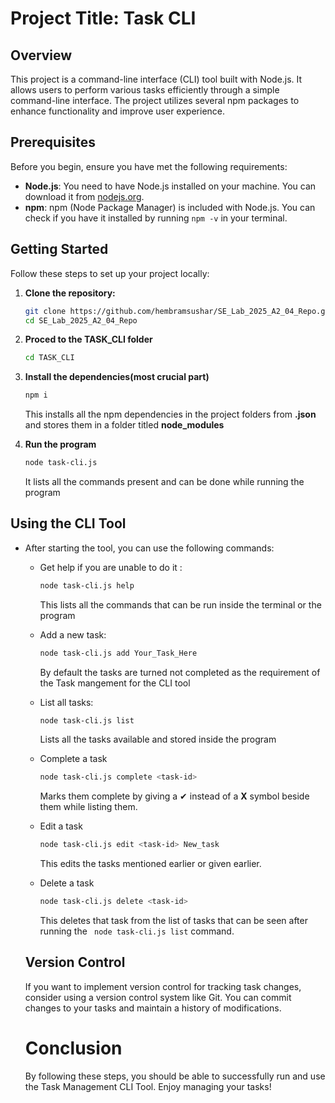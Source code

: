 # Project Title: Task CLI

## Overview

This project is a command-line interface (CLI) tool built with Node.js. It allows users to perform various tasks efficiently through a simple command-line interface. The project utilizes several npm packages to enhance functionality and improve user experience.

## Prerequisites

Before you begin, ensure you have met the following requirements:

- **Node.js**: You need to have Node.js installed on your machine. You can download it from [nodejs.org](https://nodejs.org/).
- **npm**: npm (Node Package Manager) is included with Node.js. You can check if you have it installed by running `npm -v` in your terminal.

## Getting Started

Follow these steps to set up your project locally:

1. **Clone the repository:**

   ```bash
   git clone https://github.com/hembramsushar/SE_Lab_2025_A2_04_Repo.git
   cd SE_Lab_2025_A2_04_Repo
   ```
2. **Proced to the TASK_CLI folder**

   ```bash
   cd TASK_CLI
   ```

3. **Install the dependencies(most crucial part)**

   ```bash
   npm i
   ```
   This installs all the npm dependencies in the project folders from **.json** and stores them in a folder titled **node_modules**

4. **Run the program**

   ```bash
   node task-cli.js
   ```
   It lists all the commands present and can be done while running the program

## Using the CLI Tool

- After starting the tool, you can use the following commands:
  - Get help if you are unable to do it :
    ```bash
    node task-cli.js help
    ```
    This lists all the commands that can be run inside the terminal or the program  
  - Add a new task:
    ```bash
    node task-cli.js add Your_Task_Here
    ```
    By default the tasks are turned not completed as the requirement of the Task mangement for the CLI tool

  - List all tasks:
    ```bash
    node task-cli.js list
    ```
    Lists all the tasks available and stored inside the program

  - Complete a task
    ```bash
    node task-cli.js complete <task-id>
    ```
    Marks them complete by giving a ✔ instead of a **X** symbol beside them while listing them.

  - Edit a task
    ```bash
    node task-cli.js edit <task-id> New_task
    ```
    This edits the tasks mentioned earlier or given earlier.

  - Delete a task
    ```bash
    node task-cli.js delete <task-id>
    ```
    This deletes that task from the list of tasks that can be seen after running the ```  node task-cli.js list ``` command.


  ## Version Control
    If you want to implement version control for tracking task changes, consider using a version control system like Git. You can commit changes to your tasks and maintain a history of modifications.

  # Conclusion
  By following these steps, you should be able to successfully run and use the Task Management CLI Tool. Enjoy managing your tasks!
